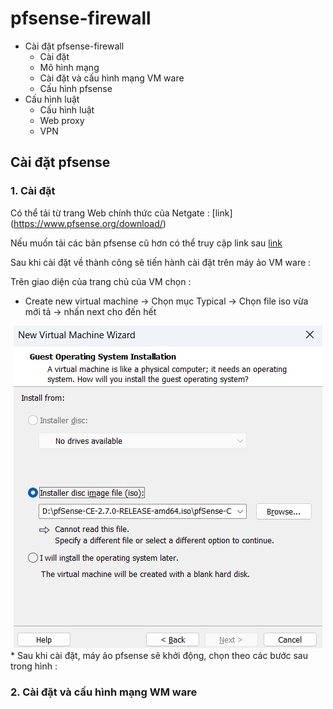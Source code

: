 # pfsense-firewall

* Cài đặt pfsense-firewall
    * Cài đặt 
    * Mô hình mạng
    * Cài đặt và cấu hình mạng VM ware
    * Cấu hình pfsense
*  Cấu hình luật
   * Cấu hình luật
   * Web proxy
   * VPN
##
## Cài đặt pfsense 
### 1. Cài đặt
Có thể tải từ trang Web chính thức của Netgate : [link] (https://www.pfsense.org/download/) 

Nếu muốn tải các bản pfsense cũ hơn có thể truy cập link sau [link](https://repo.ialab.dsu.edu/pfsense/)

Sau khi cài đặt về thành công sẽ tiến hành cài đặt trên máy ảo VM ware : 

Trên giao diện của trang chủ của VM chọn : 
* Create new virtual machine -> Chọn mục Typical -> Chọn file iso vừa mới tả -> nhấn next cho đến hết
<div align="center">
  <img src="https://github.com/Hungblyat/pfsense-firewall/blob/main/image/image.png">
</div>
* Sau khi cài đặt, máy ảo pfsense sẽ khởi động, chọn theo các bước sau trong hình :

### 2. Cài đặt và cấu hình mạng WM ware
   
